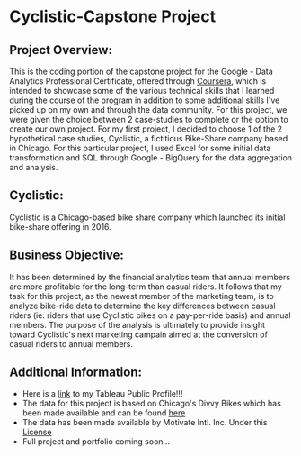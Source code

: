 # Cyclistic-Capstone Project
## Project Overview:
This is the coding portion of the capstone project for the Google - Data Analytics Professional Certificate, offered through [Coursera](https://www.coursera.org/professional-certificates/google-data-analytics), which is intended to showcase some of the various technical skills that I learned during the course of the program in addition to some additional skills I've picked up on my own and through the data community. For this project, we were given the choice between 2 case-studies to complete or the option to create our own project. For my first project, I decided to choose 1 of the 2 hypothetical case studies, Cyclistic, a fictitious Bike-Share company based in Chicago. For this particular project, I used Excel for some initial data transformation and SQL through Google - BigQuery for the data aggregation and analysis. 

## Cyclistic: 
Cyclistic is a Chicago-based bike share company which launched its initial bike-share offering in 2016.

## Business Objective: 
It has been determined by the financial analytics team that annual members are more profitable for the long-term than casual riders. It follows that my task for this project, as the newest member of the marketing team, is to analyze bike-ride data to determine the key differences between casual riders (ie: riders that use Cyclistic bikes on a pay-per-ride basis) and annual members. The purpose of the analysis is ultimately to provide insight toward Cyclistic's next marketing campain aimed at the conversion of casual riders to annual members. 

## Additional Information: 
* Here is a [link](https://public.tableau.com/app/profile/jack.robinson5140) to my Tableau Public Profile!!!
* The data for this project is based on Chicago's Divvy Bikes which has been made available and can be found [here](https://divvy-tripdata.s3.amazonaws.com/index.html)
* The data has been made available by Motivate Intl. Inc. Under this [License](https://ride.divvybikes.com/data-license-agreement)
* Full project and portfolio coming soon... 


